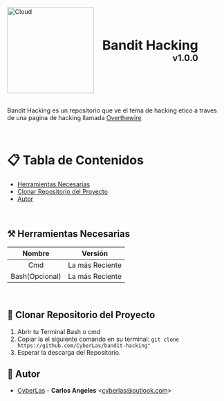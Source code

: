 <div style="display: flex; align-items: center">
    <img src="https://cdn2.iconfinder.com/data/icons/robot-22/512/robot_emoticon_emoji_sticker_computer_hacker-512.png" alt="Cloud" width="200" style="margin-right: 20px">
    <strong style="text-align: right; font-size: 30px">
        Bandit Hacking
        <br>
        <label style="font-size: 20px">v1.0.0</label>
    </strong>
</div>

<br/>

Bandit Hacking es un repositorio que ve el tema de hacking etico a traves de una pagina de hacking llamada
[Overthewire](https://overthewire.org/wargames/bandit/)

<br/>

# 📋 Tabla de Contenidos

- [Herramientas Necesarias](#⚒️-herramientas-necesarias)
- [Clonar Repositorio del Proyecto](#🧬-clonar-repositorio-del-proyecto)
- [Autor](#🧍-autor)

<br/>

## ⚒️ Herramientas Necesarias

|     Nombre     |     Versión     |
| :------------: | :-------------: |
|      Cmd       | La más Reciente |
| Bash(Opcional) | La más Reciente |

<br/>

## 🧬 Clonar Repositorio del Proyecto

1. Abrir tu Terminal Bash o cmd
2. Copiar la el siguiente comando en su terminal: `git clone https://github.com/CyberLas/bandit-hacking"`
3. Esperar la descarga del Repositorio.
   <br/>

## 🧍 Autor

- [CyberLas](https://github.com/CyberLas) -
  **Carlos Angeles** <<cyberlas@outlook.com>>
